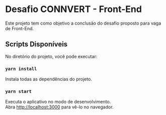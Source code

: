 # Desafio CONNVERT - Front-End

Este projeto tem como objetivo a conclusão do desafio proposto para vaga de Front-End.

## Scripts Disponíveis

No diretório do projeto, você pode executar:

### `yarn install`

Instala todas as dependências do projeto.

### `yarn start`

Executa o aplicativo no modo de desenvolvimento.\
Abra [http://localhost:3000](http://localhost:3000) para vê-lo no navegador.
